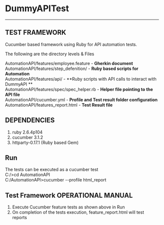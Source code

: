 # DummyAPITest

----------------
TEST FRAMEWORK
----------------

Cucumber based framework using Ruby for API automation tests.

The following are the directory levels & Files

AutomationAPI/features/employee.feature     - **Gherkin document** <br />
AutomationAPI/features/step_defenition/     - **Ruby based scripts for Automation**<br />
AutomationAPI/features/api/                 - **Ruby scripts with API calls to interact with DummyAPI	**<br />
AutomationAPI/features/spec/spec_helper.rb  - **Helper file pointing to the API file**<br />
AutomationAPI/cucumber.yml                  - **Profile and Test result folder configuration**<br />
AutomationAPI/features_report.html          - **Test Result file** <br />

DEPENDENCIES
------------
1) ruby 2.6.4p104
2) cucumber 3.1.2
3) httparty-0.17.1 (Ruby based Gem)

Run
--------------
The tests can be executed as a cucumber test  
C:/>cd AutomationAPI <br />
C:/AutomationAPI>cucumber --profile html_report<br />

Test Framework OPERATIONAL MANUAL
---------------------------------
1. Execute Cucumber feature tests  as shown above in Run 
2. On completion of the tests execution, feature_report.html will test reports
